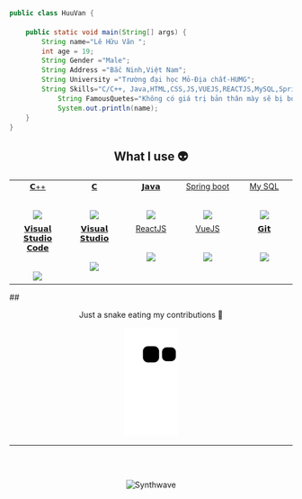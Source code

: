 ```Java
public class HuuVan {

	public static void main(String[] args) {
		String name="Lê Hữu Văn ";
		int age = 19;
		String Gender ="Male";
		String Address ="Bắc Ninh,Việt Nam";
		String University ="Trường đại học Mỏ-Địa chất-HUMG";
		String Skills="C/C++, Java,HTML,CSS,JS,VUEJS,REACTJS,MySQL,Spring boot,JPA";
            String FamousQuetes="Không có giá trị bản thân mày sẽ bị bỏ rơi giữa đời :))";
            System.out.println(name);
	}
}
```
## <p align="center">What I use :alien:</p>

<table align="center">
  <tbody>
    <tr valign="top">
      <td width="20%" align="center">
	<a href="https://devdocs.io/cpp/">
		<span>𝗖++</span><br><br><br>
		<img height="64px" src="https://cdn.worldvectorlogo.com/logos/c.svg">
	 </a>
      </td>
      <td width="20%" align="center">
	 <a href="https://vi.wikipedia.org/wiki/C_(ng%C3%B4n_ng%E1%BB%AF_l%E1%BA%ADp_tr%C3%ACnh)">
		<span>𝗖</span><br><br><br>
		<img height="64px" src="https://intech.vietnamworks.com/images/PL_C.jpg">
	 </a>
      </td>
      <td width="20%" align="center">
	<a href="https://docs.oracle.com/java/">
		<span>𝗝𝗮𝘃𝗮</span><br><br><br>
		<img height="64px" src="https://cdn.svgporn.com/logos/java.svg">
	 </a>
      </td>
	<td width="20%" align="center">
		<a href="https://spring.io/projects/spring-boot">
        <span>Spring boot</span><br><br><br>
        <img height="64px" src="https://shareprogramming.net/wp-content/uploads/2021/11/spring-boot-1-775x320.png">
		</a>
      </td>
      <td width="20%" align="center">
	      <a href="https://www.mysql.com/">
        <span>My SQL</span><br><br><br>
        <img height="64px" src="https://w7.pngwing.com/pngs/252/959/png-transparent-mysql-database-server-microsoft-sql-server-others-text-logo-brand.png">
	      </a>
      </td>
    </tr>
    <tr valign="top">
	<td width="20%" align="center">
		<a href="https://code.visualstudio.com/docs">
        <span>𝗩𝗶𝘀𝘂𝗮𝗹 𝗦𝘁𝘂𝗱𝗶𝗼 𝗖𝗼𝗱𝗲</span><br><br><br>
        <img height="64px" src="https://cdn.worldvectorlogo.com/logos/visual-studio-code-1.svg">
		</a>
      </td>
	<td width="20%" align="center">
		<a href="https://docs.microsoft.com/visualstudio/ide/?view=vs-2019">
        <span>𝗩𝗶𝘀𝘂𝗮𝗹 𝗦𝘁𝘂𝗱𝗶𝗼</span><br><br><br>
        <img height="64px" src="https://cdn.worldvectorlogo.com/logos/visual-studio-2013.svg">
		</a>
      </td>
      <td width="20%" align="center">
	      <a href="https://reactjs.org/">
        <span>ReactJS</span><br><br><br>
        <img height="64px" src="https://thienanblog.com/wp-content/uploads/2017/10/react-logo.png">
	      </a>
      </td>
	    <td width="20%" align="center">
	<a href="https://vuejs.org/">
		<span>VueJS</span><br><br><br>
		<img height="64px" src="https://upload.wikimedia.org/wikipedia/commons/thumb/9/95/Vue.js_Logo_2.svg/1184px-Vue.js_Logo_2.svg.png">
	</a>
      </td>
      <td width="20%" align="center">
	      <a href="https://git-scm.com/doc">
        <span>𝗚𝗶𝘁</span><br><br><br>
        <img height="64px" src="https://cdn.svgporn.com/logos/git-icon.svg">
	      </a>
      </td>
    </tr>
  </tbody>
</table>
## <p align="center">Just a snake eating my contributions 🐍</p>
<p align='center'>
<img src="https://github.com/ngoctienTNT/ngoctienTNT/blob/output/github-contribution-grid-snake.svg">
</p>

<hr>
<br>

##

<p align="center"><img src="https://thumbs.gfycat.com/GoodnaturedFondGaur-size_restricted.gif" alt="Synthwave" height="300" width="500"></p>
